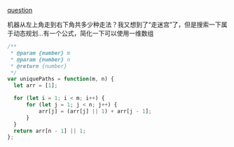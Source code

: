 [question](https://leetcode.com/problems/unique-paths/)

机器从左上角走到右下角共多少种走法？我又想到了“走迷宫”了，但是搜索一下属于动态规划...有一个公式，简化一下可以使用一维数组

```js
/**
 * @param {number} m
 * @param {number} n
 * @return {number}
 */
var uniquePaths = function(m, n) {
  let arr = [1];

  for (let i = 1; i < m; i++) {
      for (let j = 1; j < n; j++) {
          arr[j] = (arr[j] || 1) + arr[j - 1];
      }
  }
  return arr[n - 1] || 1;
};

```